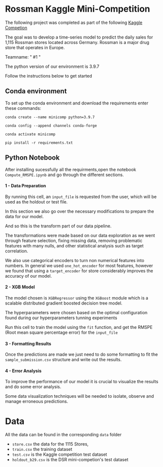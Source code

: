 # Rossman Kaggle Mini-Competition

The following project was completed as part of the following [Kaggle Competion](https://www.kaggle.com/competitions/rossmann-store-sales?rvi=1)

The goal was to develop a time-series model to predict the daily sales for 1,115 Rossman stores located across Germany. Rossman is a major drug store that operates in Europe.


Teamname: " #1 "

The python version of our environment is 3.9.7

Follow the instructions below to get started

## Conda environment

To set up the conda environment and download the requirements enter these commands:

`conda create --name minicomp python=3.9.7`

`conda config --append channels conda-forge`

`conda activate minicomp`

`pip install -r requirements.txt`

## Python Notebook

After installing sucessfully all the requirments,open the notebook `Compute_RMSPE.ipynb` and go through the different sections.

#### 1 - Data Preparation

By running this cell, an `input_file` is requested from the user, which will be used as the holdout or test file.

In this section we also go over the necessary modifications to prepare the data for our model.

And so this is the transform part of our data pipeline. 

The transformations were made based on our data exploration as we went through feature selection, fixing missing data, removing problematic features with many nulls, and other statistical analysis such as target correlation. 

We also use categorical encoders to turn non numerical features into numbers. In general we used `one_hot_encoder` for most features, however we found that using a `target_encoder` for  store considerably improves the accuracy of our model.



#### 2 - XGB Model

The model chosen is `XGBRegressor` using the `XGBoost` module which is a scalable distributed gradient boosted decision tree model.

The hyperparameters were chosen based on the optimal configuration found during our hyperparameters tunning experiments

Run this cell to train the model using the `fit` function, and get the RMSPE (Root mean square percentage error) for the `input_file`


#### 3 - Formatting Results

Once the predictions are made we just need to do some formatting to fit the `sample_submission.csv` structure and write out the results.


#### 4 - Error Analysis

To improve the performance of our model it is crucial to visualize the results and do some error analysis.

Some data visualization techniques will be needed to isolate, observe and manage erroneous predictions.



# Data

All the data can be found in the corresponding `data` folder

* `store.csv` the data for the 1115 Stores,
* `train.csv` the training dataset
* `test.csv` is the Kaggle competition test dataset
* `holdout_b29.csv` is the DSR mini-competion's test dataset



